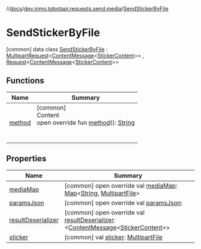 //[docs](../../../index.md)/[dev.inmo.tgbotapi.requests.send.media](../index.md)/[SendStickerByFile](index.md)



# SendStickerByFile  
 [common] data class [SendStickerByFile](index.md) : [MultipartRequest](../../dev.inmo.tgbotapi.requests.abstracts/-multipart-request/index.md)<[ContentMessage](../../dev.inmo.tgbotapi.types.message.abstracts/-content-message/index.md)<[StickerContent](../../dev.inmo.tgbotapi.types.message.content.media/-sticker-content/index.md)>> , [Request](../../dev.inmo.tgbotapi.requests.abstracts/-request/index.md)<[ContentMessage](../../dev.inmo.tgbotapi.types.message.abstracts/-content-message/index.md)<[StickerContent](../../dev.inmo.tgbotapi.types.message.content.media/-sticker-content/index.md)>>    


## Functions  
  
|  Name |  Summary | 
|---|---|
| <a name="dev.inmo.tgbotapi.requests.abstracts/Request/method/#/PointingToDeclaration/"></a>[method](../../dev.inmo.tgbotapi.requests.abstracts/-request/method.md)| <a name="dev.inmo.tgbotapi.requests.abstracts/Request/method/#/PointingToDeclaration/"></a>[common]  <br>Content  <br>open override fun [method](../../dev.inmo.tgbotapi.requests.abstracts/-request/method.md)(): [String](https://kotlinlang.org/api/latest/jvm/stdlib/kotlin/-string/index.html)  <br><br><br>|


## Properties  
  
|  Name |  Summary | 
|---|---|
| <a name="dev.inmo.tgbotapi.requests.send.media/SendStickerByFile/mediaMap/#/PointingToDeclaration/"></a>[mediaMap](media-map.md)| <a name="dev.inmo.tgbotapi.requests.send.media/SendStickerByFile/mediaMap/#/PointingToDeclaration/"></a> [common] open override val [mediaMap](media-map.md): [Map](https://kotlinlang.org/api/latest/jvm/stdlib/kotlin.collections/-map/index.html)<[String](https://kotlinlang.org/api/latest/jvm/stdlib/kotlin/-string/index.html), [MultipartFile](../../dev.inmo.tgbotapi.requests.abstracts/-multipart-file/index.md)>   <br>|
| <a name="dev.inmo.tgbotapi.requests.send.media/SendStickerByFile/paramsJson/#/PointingToDeclaration/"></a>[paramsJson](params-json.md)| <a name="dev.inmo.tgbotapi.requests.send.media/SendStickerByFile/paramsJson/#/PointingToDeclaration/"></a> [common] open override val [paramsJson](params-json.md):    <br>|
| <a name="dev.inmo.tgbotapi.requests.send.media/SendStickerByFile/resultDeserializer/#/PointingToDeclaration/"></a>[resultDeserializer](index.md#%5Bdev.inmo.tgbotapi.requests.send.media%2FSendStickerByFile%2FresultDeserializer%2F%23%2FPointingToDeclaration%2F%5D%2FProperties%2F625018081)| <a name="dev.inmo.tgbotapi.requests.send.media/SendStickerByFile/resultDeserializer/#/PointingToDeclaration/"></a> [common] open override val [resultDeserializer](index.md#%5Bdev.inmo.tgbotapi.requests.send.media%2FSendStickerByFile%2FresultDeserializer%2F%23%2FPointingToDeclaration%2F%5D%2FProperties%2F625018081): <[ContentMessage](../../dev.inmo.tgbotapi.types.message.abstracts/-content-message/index.md)<[StickerContent](../../dev.inmo.tgbotapi.types.message.content.media/-sticker-content/index.md)>>   <br>|
| <a name="dev.inmo.tgbotapi.requests.send.media/SendStickerByFile/sticker/#/PointingToDeclaration/"></a>[sticker](sticker.md)| <a name="dev.inmo.tgbotapi.requests.send.media/SendStickerByFile/sticker/#/PointingToDeclaration/"></a> [common] val [sticker](sticker.md): [MultipartFile](../../dev.inmo.tgbotapi.requests.abstracts/-multipart-file/index.md)   <br>|

